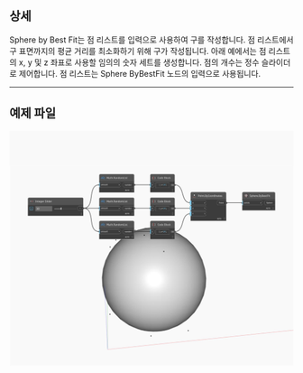 ## 상세
Sphere by Best Fit는 점 리스트를 입력으로 사용하여 구를 작성합니다. 점 리스트에서 구 표면까지의 평균 거리를 최소화하기 위해 구가 작성됩니다. 아래 예에서는 점 리스트의 x, y 및 z 좌표로 사용할 임의의 숫자 세트를 생성합니다. 점의 개수는 정수 슬라이더로 제어합니다. 점 리스트는 Sphere ByBestFit 노드의 입력으로 사용됩니다.
___
## 예제 파일

![ByBestFit](./Autodesk.DesignScript.Geometry.Sphere.ByBestFit_img.jpg)

